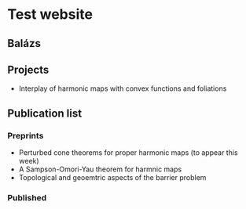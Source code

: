 # Test website

## Balázs

## Projects
- Interplay of harmonic maps with convex functions and foliations

## Publication list
### Preprints
- Perturbed cone theorems for proper harmonic maps (to appear this week)
- A Sampson-Omori-Yau theorem for harmnic maps
- Topological and geoemtric aspects of the barrier problem

### Published
